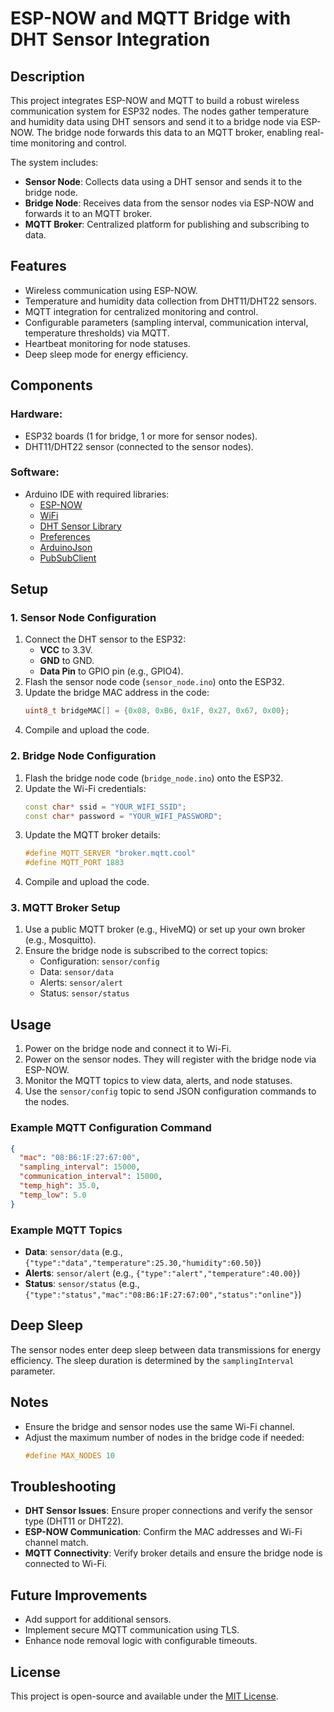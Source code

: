 # ESP-NOW and MQTT Bridge with DHT Sensor Integration

## Description
This project integrates ESP-NOW and MQTT to build a robust wireless communication system for ESP32 nodes. The nodes gather temperature and humidity data using DHT sensors and send it to a bridge node via ESP-NOW. The bridge node forwards this data to an MQTT broker, enabling real-time monitoring and control.

The system includes:
- **Sensor Node**: Collects data using a DHT sensor and sends it to the bridge node.
- **Bridge Node**: Receives data from the sensor nodes via ESP-NOW and forwards it to an MQTT broker.
- **MQTT Broker**: Centralized platform for publishing and subscribing to data.

## Features
- Wireless communication using ESP-NOW.
- Temperature and humidity data collection from DHT11/DHT22 sensors.
- MQTT integration for centralized monitoring and control.
- Configurable parameters (sampling interval, communication interval, temperature thresholds) via MQTT.
- Heartbeat monitoring for node statuses.
- Deep sleep mode for energy efficiency.

## Components
### Hardware:
- ESP32 boards (1 for bridge, 1 or more for sensor nodes).
- DHT11/DHT22 sensor (connected to the sensor nodes).

### Software:
- Arduino IDE with required libraries:
  - [ESP-NOW](https://www.arduino.cc/reference/en/libraries/esp-now/)
  - [WiFi](https://www.arduino.cc/en/Reference/WiFi)
  - [DHT Sensor Library](https://github.com/adafruit/DHT-sensor-library)
  - [Preferences](https://www.arduino.cc/reference/en/libraries/preferences/)
  - [ArduinoJson](https://arduinojson.org/)
  - [PubSubClient](https://pubsubclient.knolleary.net/)

## Setup

### 1. Sensor Node Configuration
1. Connect the DHT sensor to the ESP32:
   - **VCC** to 3.3V.
   - **GND** to GND.
   - **Data Pin** to GPIO pin (e.g., GPIO4).
2. Flash the sensor node code (`sensor_node.ino`) onto the ESP32.
3. Update the bridge MAC address in the code:
   ```cpp
   uint8_t bridgeMAC[] = {0x08, 0xB6, 0x1F, 0x27, 0x67, 0x00};
   ```
4. Compile and upload the code.

### 2. Bridge Node Configuration
1. Flash the bridge node code (`bridge_node.ino`) onto the ESP32.
2. Update the Wi-Fi credentials:
   ```cpp
   const char* ssid = "YOUR_WIFI_SSID";
   const char* password = "YOUR_WIFI_PASSWORD";
   ```
3. Update the MQTT broker details:
   ```cpp
   #define MQTT_SERVER "broker.mqtt.cool"
   #define MQTT_PORT 1883
   ```
4. Compile and upload the code.

### 3. MQTT Broker Setup
1. Use a public MQTT broker (e.g., HiveMQ) or set up your own broker (e.g., Mosquitto).
2. Ensure the bridge node is subscribed to the correct topics:
   - Configuration: `sensor/config`
   - Data: `sensor/data`
   - Alerts: `sensor/alert`
   - Status: `sensor/status`

## Usage
1. Power on the bridge node and connect it to Wi-Fi.
2. Power on the sensor nodes. They will register with the bridge node via ESP-NOW.
3. Monitor the MQTT topics to view data, alerts, and node statuses.
4. Use the `sensor/config` topic to send JSON configuration commands to the nodes.

### Example MQTT Configuration Command
```json
{
  "mac": "08:B6:1F:27:67:00",
  "sampling_interval": 15000,
  "communication_interval": 15000,
  "temp_high": 35.0,
  "temp_low": 5.0
}
```

### Example MQTT Topics
- **Data**: `sensor/data` (e.g., `{"type":"data","temperature":25.30,"humidity":60.50}`)
- **Alerts**: `sensor/alert` (e.g., `{"type":"alert","temperature":40.00}`)
- **Status**: `sensor/status` (e.g., `{"type":"status","mac":"08:B6:1F:27:67:00","status":"online"}`)

## Deep Sleep
The sensor nodes enter deep sleep between data transmissions for energy efficiency. The sleep duration is determined by the `samplingInterval` parameter.

## Notes
- Ensure the bridge and sensor nodes use the same Wi-Fi channel.
- Adjust the maximum number of nodes in the bridge code if needed:
  ```cpp
  #define MAX_NODES 10
  ```

## Troubleshooting
- **DHT Sensor Issues**: Ensure proper connections and verify the sensor type (DHT11 or DHT22).
- **ESP-NOW Communication**: Confirm the MAC addresses and Wi-Fi channel match.
- **MQTT Connectivity**: Verify broker details and ensure the bridge node is connected to Wi-Fi.

## Future Improvements
- Add support for additional sensors.
- Implement secure MQTT communication using TLS.
- Enhance node removal logic with configurable timeouts.

## License
This project is open-source and available under the [MIT License](https://opensource.org/licenses/MIT).
